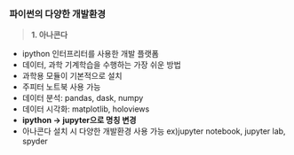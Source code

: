 ### 파이썬의 다양한 개발환경 

> **1. 아나콘다**
- ipython 인터프리터를 사용한 개발 플랫폼
- 데이터, 과학 기계학습을 수행하는 가장 쉬운 방법
- 과학용 모듈이 기본적으로 설치 
- 주피터 노트북 사용 가능
- 데이터 분석: pandas, dask, numpy
- 데이터 시각화: matplotlib, holoviews
- **ipython -> jupyter으로 명칭 변경**
- 아나콘다 설치 시 다양한 개발환경 사용 가능  ex)jupyter notebook, jupyter lab, spyder

